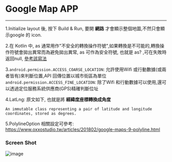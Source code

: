 # Google Map APP
----

1.Initialize layout 後, 按下 Build & Run, 要開 **網路** 才會顯示整個地圖,不然只會顯示google 的 icon.

2.在 Kotlin 中, as 通常用作"不安全的轉換操作符號",如果轉換是不可能的,轉換操作符號會拋出異常而為避免拋出異常, as 可作為安全符號, 也就是 as? ,可在失敗時返回null, [參考該寫法]( https://www.kotlincn.net/docs/reference/typecasts.html)

3.`android.permission.ACCESS_COARSE_LOCATION`: 允許使用Wifi 或行動數據(或兩者皆有)來判斷位置,API 回傳位置以城市街區為單位
`android.permission.ACCESS_FINE_LOCATION`: 除了Wifi 和行動數據可以使用,還可以透過定位服務系統供應商(GPS)精確判斷位址

4.LatLng: 原文如下, 也就是將 **經緯度座標轉換成角度**
```su
An immutable class representing a pair of latitude and longitude coordinates, stored as degrees.
```

5.PolylineOption 相關設定可參考: https://www.oxxostudio.tw/articles/201802/google-maps-9-polyline.html

### Screen Shot
![image](https://github.com/jawei1990/KotlinApp/Lab12/pic/ScreenShots.png)